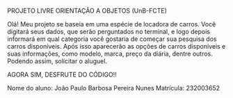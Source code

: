PROJETO LIVRE ORIENTAÇÃO A OBJETOS (UnB-FCTE)

Olá! Meu projeto se baseia em uma espécie de locadora de carros. Você digitará seus dados, que serão perguntados no terminal, e logo depois informará em qual categoria você gostaria de começar sua pesquisa dos carros disponíveis. Após isso aparecerão as opções de carros disponíveis e suas informações, como modelo, marca, preço da diária, dentre outros. Podendo assim, solicitar o aluguel.

AGORA SIM, DESFRUTE DO CÓDIGO!!

Nome do aluno: João Paulo Barbosa Pereira Nunes
Matrícula: 232003652
